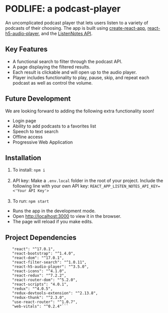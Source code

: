 # PODLIFE: a podcast-player

An uncomplicated podcast player that lets users listen to a variety of podcasts of their choosing. The app is built using [create-react-app](https://create-react-app.dev/), [react-h5-audio-player](https://github.com/lhz516/react-h5-audio-player/releases), and the [ListenNotes API](https://www.listennotes.com/api/).

## Key Features
* A functional search to filter through the podcast API.
* A page displaying the filtered results. 
* Each result is clickable and will open up to the audio player. 
* Player includes functionality to play, pause, skip, and repeat each podcast as well as control the volume. 

## Future Development 
We are looking forward to adding the following extra functionality soon!
* Login page 
* Ability to add podcasts to a favorites list 
* Speech to text search
* Offline access
* Progressive Web Application 

 ## Installation 
 1. To install:  ```npm i```<br><br>
 2. API key: Make a ```.env.local``` folder in the root of your project. Include the following line with your own API key: ```REACT_APP_LISTEN_NOTES_API_KEY=<'Your API Key'>```<br><br>
 3. To run:  ```npm start```
* Runs the app in the development mode.
* Open [http://localhost:3000](http://localhost:3000) to view it in the browser.
* The page will reload if you make edits.




 ## Project Dependencies
 ```"axios": "^0.21.0",
    "react": "^17.0.1",
    "react-bootstrap": "^1.4.0",
    "react-dom": "^17.0.1",
    "react-filter-search": "^1.0.11",
    "react-h5-audio-player": "^3.5.0",
    "react-icons": "^4.1.0",
    "react-redux": "^7.2.2",
    "react-router-dom": "^5.2.0",
    "react-scripts": "4.0.1",
    "redux": "^4.0.5",
    "redux-devtools-extension": "^2.13.8",
    "redux-thunk": "^2.3.0",
    "use-react-router": "^1.0.7",
    "web-vitals": "^0.2.4"```
